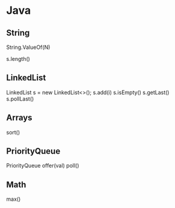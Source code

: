 # Java


## String

String.ValueOf(N)

s.length()

## LinkedList

LinkedList<Integer> s = new LinkedList<>();
s.add(i)
s.isEmpty()
s.getLast()
s.pollLast()

## Arrays
sort()

## PriorityQueue
PriorityQueue<Integer>
offer(val)
poll()


## Math
max()
